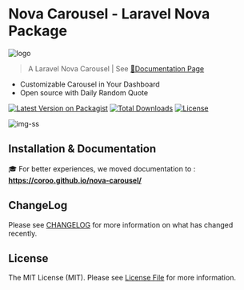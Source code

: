 # Nova Carousel - Laravel Nova Package

![logo](https://coroo.github.io/nova-carousel/assets/logo/nova-carousel.svg)

> A Laravel Nova Carousel | See [:blue_book:Documentation Page](https://coroo.github.io/nova-chartjs/)

- Customizable Carousel in Your Dashboard
- Open source with Daily Random Quote

[![Latest Version on Packagist](https://img.shields.io/packagist/v/coroowicaksono/nova-carousel)](https://packagist.org/packages/coroowicaksono/nova-carousel)
[![Total Downloads](https://img.shields.io/packagist/dt/coroowicaksono/nova-carousel)](https://packagist.org/packages/coroowicaksono/nova-carousel)
[![License](https://img.shields.io/packagist/l/coroowicaksono/nova-carousel)](https://github.com/coroo/nova-carousel/blob/master/LICENSE)

![img-ss](https://coroo.github.io/nova-carousel/assets/img/nova-carousel-cover.gif)

## Installation & Documentation

:mortar_board: For better experiences, we moved documentation to : __https://coroo.github.io/nova-carousel/__

## ChangeLog

Please see [CHANGELOG](https://github.com/coroo/nova-slider/blob/master/CHANGELOG.md) for more information on what has changed recently.

## License

The MIT License (MIT). Please see [License File](https://github.com/coroo/nova-slider/blob/master/LICENSE) for more information.


